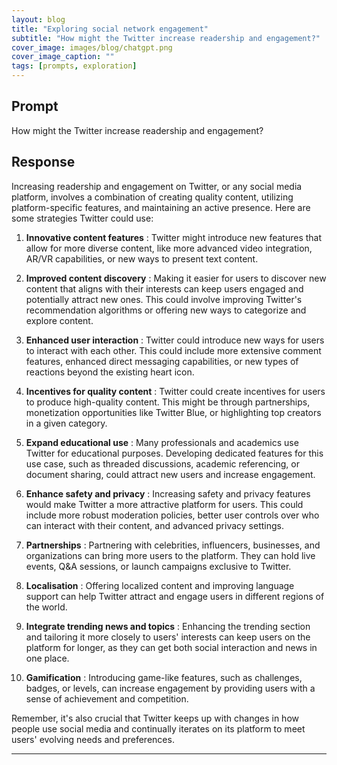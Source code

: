 ```yaml
---
layout: blog
title: "Exploring social network engagement"
subtitle: "How might the Twitter increase readership and engagement?"
cover_image: images/blog/chatgpt.png
cover_image_caption: ""
tags: [prompts, exploration]
---
```


## Prompt

How might the Twitter increase readership and engagement?

## Response

Increasing readership and engagement on Twitter, or any social media platform, involves a combination of creating quality content, utilizing platform-specific features, and maintaining an active presence. Here are some strategies Twitter could use:

1.  **Innovative content features** : Twitter might introduce new features that allow for more diverse content, like more advanced video integration, AR/VR capabilities, or new ways to present text content.


2.  **Improved content discovery** : Making it easier for users to discover new content that aligns with their interests can keep users engaged and potentially attract new ones. This could involve improving Twitter's recommendation algorithms or offering new ways to categorize and explore content.


3.  **Enhanced user interaction** : Twitter could introduce new ways for users to interact with each other. This could include more extensive comment features, enhanced direct messaging capabilities, or new types of reactions beyond the existing heart icon.


4.  **Incentives for quality content** : Twitter could create incentives for users to produce high-quality content. This might be through partnerships, monetization opportunities like Twitter Blue, or highlighting top creators in a given category.


5.  **Expand educational use** : Many professionals and academics use Twitter for educational purposes. Developing dedicated features for this use case, such as threaded discussions, academic referencing, or document sharing, could attract new users and increase engagement.


6.  **Enhance safety and privacy** : Increasing safety and privacy features would make Twitter a more attractive platform for users. This could include more robust moderation policies, better user controls over who can interact with their content, and advanced privacy settings.


7.  **Partnerships** : Partnering with celebrities, influencers, businesses, and organizations can bring more users to the platform. They can hold live events, Q&A sessions, or launch campaigns exclusive to Twitter.


8.  **Localisation** : Offering localized content and improving language support can help Twitter attract and engage users in different regions of the world.


9.  **Integrate trending news and topics** : Enhancing the trending section and tailoring it more closely to users' interests can keep users on the platform for longer, as they can get both social interaction and news in one place.


10.  **Gamification** : Introducing game-like features, such as challenges, badges, or levels, can increase engagement by providing users with a sense of achievement and competition.



Remember, it's also crucial that Twitter keeps up with changes in how people use social media and continually iterates on its platform to meet users' evolving needs and preferences.



---
